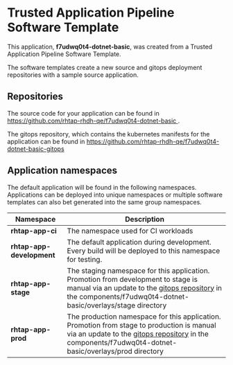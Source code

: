 # Trusted Application Pipeline Software Template

This application, **f7udwq0t4-dotnet-basic**, was created from a Trusted Application Pipeline Software Template.

The software templates create a new source and gitops deployment repositories with a sample source application. 

## Repositories

The source code for your application can be found in [https://github.com/rhtap-rhdh-qe/f7udwq0t4-dotnet-basic ](https://github.com/rhtap-rhdh-qe/f7udwq0t4-dotnet-basic ).
 
The gitops repository, which contains the kubernetes manifests for the application can be found in 
[https://github.com/rhtap-rhdh-qe/f7udwq0t4-dotnet-basic-gitops ](https://github.com/rhtap-rhdh-qe/f7udwq0t4-dotnet-basic-gitops ) 

## Application namespaces 

The default application will be found in the following namespaces. Applications can be deployed into unique namespaces or multiple software templates can also bet generated into the same group namespaces.  

|  Namespace   |  Description   |  
| -------- | -------- |
| **rhtap-app-ci** | The namespace used for CI workloads |
| **rhtap-app-development** | The default application during development. Every build will be deployed to this namespace for testing. |
| **rhtap-app-stage** | The staging namespace for this application. Promotion from development to stage is manual via an update to the [gitops repository](https://github.com/rhtap-rhdh-qe/f7udwq0t4-dotnet-basic-gitops ) in the components/f7udwq0t4-dotnet-basic/overlays/stage directory |
| **rhtap-app-prod** | The production namespace for this application. Promotion from stage to production is manual via an update to the [gitops repository](https://github.com/rhtap-rhdh-qe/f7udwq0t4-dotnet-basic-gitops ) in the components/f7udwq0t4-dotnet-basic/overlays/prod directory |